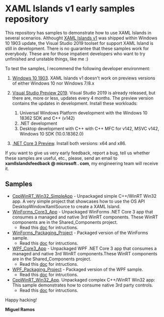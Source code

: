 # XAML Islands v1 early samples repository

This repository has samples to demonstrate how to use XAML Islands in several scenarios. Althought [XAML Islands v1](https://blogs.windows.com/windowsdeveloper/2019/06/13/XAML-islands-v1-updates-and-roadmap/#r17cU1yReAgMH700.97) was shipped within Windows 10 1903 update, the Visual Studio 2019 toolset for support XAML Island is still in development. There is no guarantee that these samples work for everybody. These are for those impatient developers who want to try unfinished and unstable things, like me :) 

To test the samples, I recommend the following developer environment:

1. [Windows 10 1903](https://www.microsoft.com/en-us/software-download/windows10). XAML Islands v1 doesn't work on previews versions of either Windows 10 nor Windows 7/8.x
2. [Visual Studio Preview 2019](https://visualstudio.microsoft.com/vs/preview/). Visual Studio 2019 is already released, but there are, more or less, updates every 4 months. The preview version contains the updates in development. Install these workloads:
   1. Universal Windows Platform development with the Windows 10 18362 SDK and C++ (v142)
   2. .NET development
   3. Desktop development with C++ with C++ MFC for v142, MSVC v142, Windows 10 SDK (10.0.18362.0)

3. [.NET Core 3 Preview](https://dotnet.microsoft.com/download/dotnet-core/3.0). Install both versions: x64 and x86. 

If you want to give us very early feedback, report a bug, tell us whether these samples are useful, etc.,  please, send an email to __xamlIslandsfeedback @ microsoft . com__, my engineering team will receive it. 

## Samples

* [CppWinRT_Win32_SimpleApp](/1903_Samples/CppWinRT_Win32_SimpleApp/)  - Unpackaged simple C++/WinRT Win32 app. A very simple project that showcases how to use the OS API DesktopWindowXamlSource to create a XAML Island.
* [WinForms_Core3_App](/1903_Samples/WinForms_Core3_App/) - Unpackaged WinForms .NET Core 3 app that consumes a managed and native 3rd WinRT components. These WinRT components are in the Shared_Components project.
  * Read this [doc](/1903_Samples/WnForms_and_WPF_Readme.md) for intructions.
* [WinForms_Packaging_Project](/1903_Samples/WinForms_Packaging_Project/) - Packaged version of the WinForms sample.
  * Read this [doc](/1903_Samples/WnForms_and_WPF_Readme.md) for intructions.
* [WPF_Core3_App](/1903_Samples/WPF_Core3_App/) - Unpackaged WPF .NET Core 3 app that consumes a managed and native 3rd WinRT components.These WinRT components are in the Shared_Components project.
  * Read this [doc](/1903_Samples/WnForms_and_WPF_Readme.md) for intructions.
* [WPF_Packaging_Project](/1903_Samples/WPF_Packaging_Project/) - Packaged version of the WPF sample. 
  * Read this [doc](/1903_Samples/WnForms_and_WPF_Readme.md) for intructions.
* [CppWinRT_Win32_App](/1903_Samples/CppWinRT_Win32_App/). Unpackaged complex C++/WinRT Win32 app: This sample demonstrates how to consume native 3rd party controls.
  * Read this [doc](/1903_Samples/CppWinRT_Win32_App/Readme.md) for intructions.



Happy hacking!

__Miguel Ramos__


